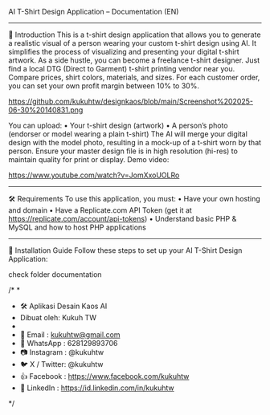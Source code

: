 AI T-Shirt Design Application – Documentation (EN)
________________________________________
🌟 Introduction
This is a t-shirt design application that allows you to generate a realistic visual of a person wearing your custom t-shirt design using AI. 
It simplifies the process of visualizing and presenting your digital t-shirt artwork.
As a side hustle, you can become a freelance t-shirt designer. 
Just find a local DTG (Direct to Garment) t-shirt printing vendor near you. 
Compare prices, shirt colors, materials, and sizes. For each customer order, 
you can set your own profit margin between 10% to 30%.

https://github.com/kukuhtw/designkaos/blob/main/Screenshot%202025-06-30%20140831.png

You can upload:
•	Your t-shirt design (artwork)
•	A person’s photo (endorser or model wearing a plain t-shirt)
The AI will merge your digital design with the model photo, resulting in a mock-up of a t-shirt worn by that person.
Ensure your master design file is in high resolution (hi-res) to maintain quality for print or display.
Demo video:

https://www.youtube.com/watch?v=JomXxoUOLRo
________________________________________
🛠 Requirements
To use this application, you must:
•	Have your own hosting and domain
•	Have a Replicate.com API Token (get it at https://replicate.com/account/api-tokens)
•	Understand basic PHP & MySQL and how to host PHP applications
________________________________________
🚀 Installation Guide
Follow these steps to set up your AI T-Shirt Design Application:


check folder documentation


/*
 * 
 * 🛠️ Aplikasi Desain Kaos AI
 * Dibuat oleh: Kukuh TW
 *
 * 📧 Email     : kukuhtw@gmail.com
 * 📱 WhatsApp  : 628129893706
 * 📷 Instagram : @kukuhtw
 * 🐦 X / Twitter: @kukuhtw
 * 👍 Facebook  : https://www.facebook.com/kukuhtw
 * 💼 LinkedIn  : https://id.linkedin.com/in/kukuhtw

*/

